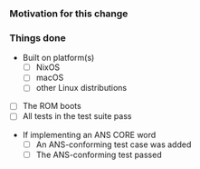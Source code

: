 ### Motivation for this change


### Things done

<!-- Please check all that apply -->

- Built on platform(s)
   - [ ] NixOS
   - [ ] macOS
   - [ ] other Linux distributions
- [ ] The ROM boots
- [ ] All tests in the test suite pass
- If implementing an ANS CORE word
  - [ ] An ANS-conforming test case was added
  - [ ] The ANS-conforming test passed
